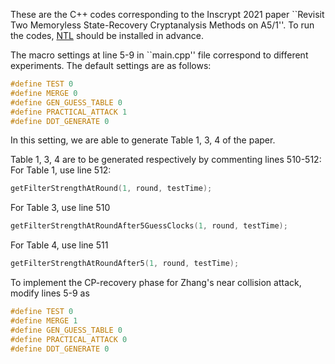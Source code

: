 These are the C++ codes corresponding to the Inscrypt 2021 paper ``Revisit Two Memoryless State-Recovery Cryptanalysis Methods on A5/1''.
To run the codes, [NTL](https://libntl.org/) should be installed in advance. 

The macro settings at line 5-9 in ``main.cpp'' file correspond to different 
experiments. The default settings are as follows: 
```cpp
#define TEST 0
#define MERGE 0
#define GEN_GUESS_TABLE 0
#define PRACTICAL_ATTACK 1
#define DDT_GENERATE 0
```
In this setting, we are able to generate Table 1, 3, 4 of the paper. 

Table 1, 3, 4 are to be generated respectively by commenting lines 510-512:
For Table 1, use line 512:
```cpp
getFilterStrengthAtRound(1, round, testTime);
```
For Table 3, use line 510
```cpp
getFilterStrengthAtRoundAfter5GuessClocks(1, round, testTime);
```
For Table 4, use line 511
```cpp
getFilterStrengthAtRoundAfter5(1, round, testTime);
```

To implement the CP-recovery phase for Zhang's near collision attack, modify lines 5-9 as
```cpp
#define TEST 0
#define MERGE 1
#define GEN_GUESS_TABLE 0
#define PRACTICAL_ATTACK 0
#define DDT_GENERATE 0
```